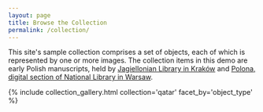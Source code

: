 ```yaml
---
layout: page
title: Browse the Collection
permalink: /collection/
---
```


This site's sample collection comprises a set of objects, each of which is represented by one or more images. The collection items in this demo are early Polish manuscripts, held by [Jagiellonian Library in Kraków](https://jbc.bj.uj.edu.pl) and [Polona, digital section of National Library in Warsaw](polona.pl).


{% include collection_gallery.html collection='qatar' facet_by='object_type' %}
